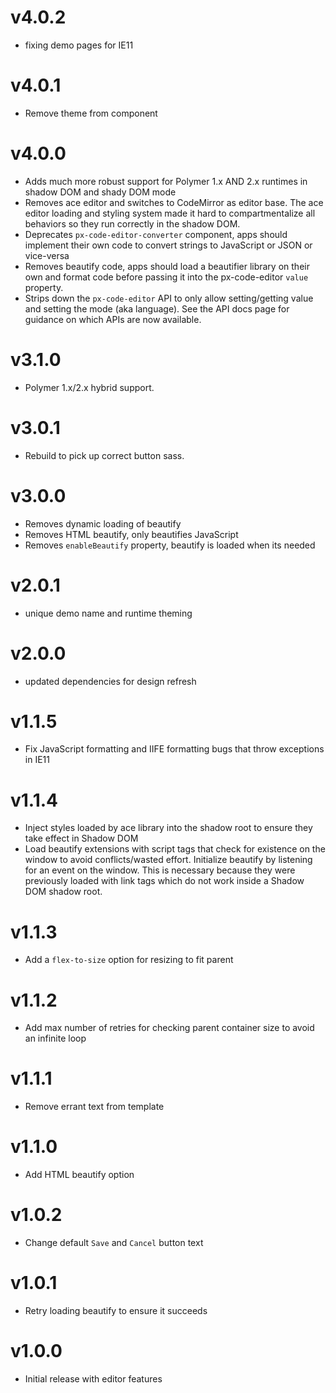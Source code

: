 v4.0.2
==================
* fixing demo pages for IE11

v4.0.1
==================
* Remove theme from component

v4.0.0
==================
* Adds much more robust support for Polymer 1.x AND 2.x runtimes in shadow DOM
  and shady DOM mode
* Removes ace editor and switches to CodeMirror as editor base. The ace editor
  loading and styling system made it hard to compartmentalize all behaviors
  so they run correctly in the shadow DOM.
* Deprecates `px-code-editor-converter` component, apps should implement their
  own code to convert strings to JavaScript or JSON or vice-versa
* Removes beautify code, apps should load a beautifier library on their own
  and format code before passing it into the px-code-editor `value` property.
* Strips down the `px-code-editor` API to only allow setting/getting value
  and setting the mode (aka language). See the API docs page for guidance
  on which APIs are now available.

v3.1.0
==================
* Polymer 1.x/2.x hybrid support.

v3.0.1
==================
* Rebuild to pick up correct button sass.

v3.0.0
==================
* Removes dynamic loading of beautify
* Removes HTML beautify, only beautifies JavaScript
* Removes `enableBeautify` property, beautify is loaded when its needed

v2.0.1
==================
* unique demo name and runtime theming

v2.0.0
==================
* updated dependencies for design refresh

v1.1.5
==================
* Fix JavaScript formatting and IIFE formatting bugs that throw exceptions in IE11

v1.1.4
==================
* Inject styles loaded by ace library into the shadow root to ensure they take effect in Shadow DOM
* Load beautify extensions with script tags that check for existence on the window to avoid conflicts/wasted effort. Initialize beautify by listening for an event on the window. This is necessary because they were previously loaded with link tags which do not work inside a Shadow DOM shadow root.

v1.1.3
==================
* Add a `flex-to-size` option for resizing to fit parent

v1.1.2
==================
* Add max number of retries for checking parent container size to avoid an infinite loop

v1.1.1
==================
* Remove errant text from template

v1.1.0
==================
* Add HTML beautify option

v1.0.2
==================
* Change default `Save` and `Cancel` button text

v1.0.1
==================
* Retry loading beautify to ensure it succeeds

v1.0.0
==================
* Initial release with editor features
